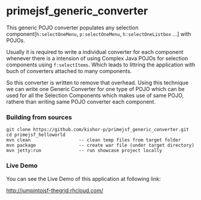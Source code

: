 # primejsf_generic_converter
This generic POJO converter populates any selection component[`h:selectOneMenu`, `p:selectOneMenu`, `h:selectOneListbox` ...] with POJOs.

Usually it is required to write a individual converter for each component whenever there is a intension of using Complex Java POJOs for selection components using `f:selectItems`. Which leads to littring the application with buch of converters attached to many components.

So this converter is written to remove that overhead. Using this technique we can write one Generic Converter for one type of POJO which can be used for all the Selection Components which makes use of same POJO, rathere than writing same POJO converter each component.

### Building from sources
```
git clone https://github.com/kishor-p/primejsf_generic_converter.git
cd primejsf_helloworld
mvn clean                  -- clean temp files from target folder
mvn package                -- create war file (under target directory)
mvn jetty:run              -- run showcase project locally
```

### Live Demo
You can see the Live Demo of this application at following link:          

http://jumpintojsf-thegrid.rhcloud.com/
